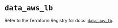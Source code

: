 # `data_aws_lb`

Refer to the Terraform Registry for docs: [`data_aws_lb`](https://registry.terraform.io/providers/hashicorp/aws/6.8.0/docs/data-sources/lb).
